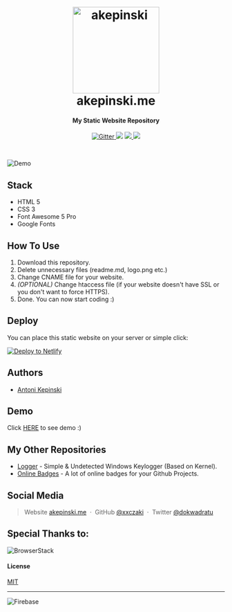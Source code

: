 <h1 align="center">
  <br>
  <a href="https://akepinski.me/"><img src="https://raw.githubusercontent.com/xxczaki/akepinski.me/master/logo.jpg" alt="akepinski" width="200"></a>
  <br>
  akepinski.me
  <br>
</h1>

<h4 align="center">My Static Website Repository</h4>

<p align="center">
  <a href="https://codeclimate.com/github/xxczaki/akepinski.me">
    <img src="https://codeclimate.com/github/rails/rails/badges/gpa.svg"
         alt="Gitter">
  </a>
  <a href="http://joinslaack.herokuapp.com/"><img src="https://img.shields.io/badge/Slack-JOIN-%23E01563.svg"></a>
  <a href="https://opensource.org/licenses/MIT">
      <img src="https://camo.githubusercontent.com/3ccf4c50a1576b0dd30b286717451fa56b783512/68747470733a2f2f696d672e736869656c64732e696f2f62616467652f4c6963656e73652d4d49542d79656c6c6f772e737667">
  </a>
  <a href="https://www.paypal.me/akepinski">
    <img src="https://img.shields.io/badge/$-donate-ff69b4.svg?maxAge=2592000&amp;style=flat">
  </a>
</p>
<br>

![Demo](https://raw.githubusercontent.com/xxczaki/akepinski.me/master/demo.png)

## Stack

* HTML 5
* CSS 3
* Font Awesome 5 Pro
* Google Fonts

## How To Use

1. Download this repository.
2. Delete unnecessary files (readme.md, logo.png etc.)
3. Change CNAME file for your website.
4. *(OPTIONAL)* Change htaccess file (if your website doesn't have SSL or you don't want to force HTTPS).
5. Done. You can now start coding :)

## Deploy

You can place this static website on your server or simple click:

[![Deploy to Netlify](https://www.netlify.com/img/deploy/button.svg)](https://app.netlify.com/start/deploy?repository=https://github.com/xxczaki/akepinski.me)

## Authors

- [Antoni Kepinski](https://github.com/xxczaki)

## Demo

Click [HERE](https://akepinski.me) to see demo :)

## My Other Repositories

- [Logger](https://github.com/xxczaki/logger) - Simple & Undetected Windows Keylogger (Based on Kernel).
- [Online Badges](https://github.com/xxczaki/online-badges) - A lot of online badges for your Github Projects.

## Social Media

> Website [akepinski.me](https://akepinski.me) &nbsp;&middot;&nbsp;
> GitHub [@xxczaki](https://github.com/xxczaki) &nbsp;&middot;&nbsp;
> Twitter [@dokwadratu](https://twitter.com/dokwadratu)

## Special Thanks to:

![BrowserStack](https://www.browserstack.com/images/layout/logo.png)

#### License

[MIT](https://opensource.org/licenses/MIT)

---

![Firebase](https://raw.githubusercontent.com/xxczaki/akepinski.me/master/firebase.png)
